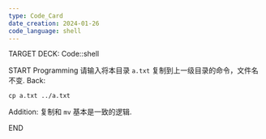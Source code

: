 ```yaml
---
type: Code_Card
date_creation: 2024-01-26
code_language: shell
---
```


TARGET DECK: Code::shell

START
Programming
请输入将本目录 `a.txt` 复制到上一级目录的命令，文件名不变.
Back: 
```shell
cp a.txt ../a.txt
```
Addition: 
复制和 `mv` 基本是一致的逻辑.
<!--ID: 1706250342011-->
END
